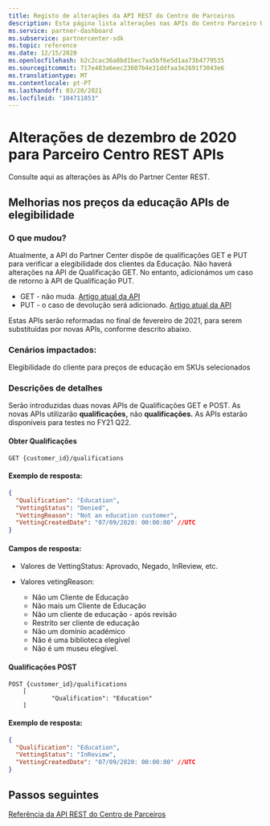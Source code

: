 ```yaml
---
title: Registo de alterações da API REST do Centro de Parceiros
description: Esta página lista alterações nas APIs do Centro Parceiro REST
ms.service: partner-dashboard
ms.subservice: partnercenter-sdk
ms.topic: reference
ms.date: 12/15/2020
ms.openlocfilehash: b2c2cac36a8bd1bec7aa5bf6e5d1aa73b4779535
ms.sourcegitcommit: 717e483a6eec23607b4e31ddfaa3e2691f3043e6
ms.translationtype: MT
ms.contentlocale: pt-PT
ms.lasthandoff: 03/20/2021
ms.locfileid: "104711853"
---
```

# <a name="december-2020-changes-to-partner-center-rest-apis"></a>Alterações de dezembro de 2020 para Parceiro Centro REST APIs

Consulte aqui as alterações às APIs do Partner Center REST.

## <a name="enhancements-to-education-pricing-eligibility-apis"></a>Melhorias nos preços da educação APIs de elegibilidade



### <a name="what-has-changed"></a>O que mudou?

Atualmente, a API do Partner Center dispõe de qualificações GET e PUT para verificar a elegibilidade dos clientes da Educação. Não haverá alterações na API de Qualificação GET. No entanto, adicionámos um caso de retorno à API de Qualificação PUT.

- GET - não muda. [Artigo atual da API](./get-customer-qualification-synchronous.md)
- PUT - o caso de devolução será adicionado. [Artigo atual da API](./update-customer-qualification-synchronous.md)

Estas APIs serão reformadas no final de fevereiro de 2021, para serem substituídas por novas APIs, conforme descrito abaixo.

### <a name="scenarios-impacted"></a>Cenários impactados:

Elegibilidade do cliente para preços de educação em SKUs selecionados

### <a name="detail-descriptions"></a>Descrições de detalhes

Serão introduzidas duas novas APIs de Qualificações GET e POST. As novas APIs utilizarão **qualificações,** não **qualificações.** As APIs estarão disponíveis para testes no FY21 Q22.

#### <a name="get-qualifications"></a>Obter Qualificações

```http
GET {customer_id}/qualifications
```

#### <a name="response-example"></a>Exemplo de resposta:

```json
{
  "Qualification": "Education",
  "VettingStatus": "Denied",
  "VettingReason": "Not an education customer",
  "VettingCreatedDate": "07/09/2020: 00:00:00" //UTC
}
```

#### <a name="response-fields"></a>Campos de resposta: 

- Valores de VettingStatus: Aprovado, Negado, InReview, etc.

- Valores vetingReason:
   - Não um Cliente de Educação
   - Não mais um Cliente de Educação
   - Não um cliente de educação - após revisão
   - Restrito ser cliente de educação
   - Não um domínio académico
   - Não é uma biblioteca elegível
   - Não é um museu elegível.
 
#### <a name="post-qualifications"></a>Qualificações POST

```http
POST {customer_id}/qualifications
    [
            "Qualification": "Education"
    ]
```

#### <a name="response-example"></a>Exemplo de resposta:

```JSON
{
  "Qualification": "Education",
  "VettingStatus": "InReview",
  "VettingCreatedDate": "07/09/2020: 00:00:00" //UTC
}
```

## <a name="next-steps"></a>Passos seguintes

[Referência da API REST do Centro de Parceiros](partner-center-rest-api-reference.md)